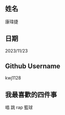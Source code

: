 姓名
----
康瑋捷

日期
----
2023/11/23

Github Username
---------------
kwj1128

我最喜歡的四件事
---------------
唱 跳 rap 籃球